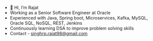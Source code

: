 - 👋 Hi, I’m Rajat
- Working as a Senior Software Engineer at Oracle
- Experienced with Java, Spring boot, Microservices, Kafka, MySQL, Oracle SQL, NoSQL, REST, Jenkins
- Continuously learning DSA to improve problem solving skills
- Contact - singhrp.rajat98@gmail.com
